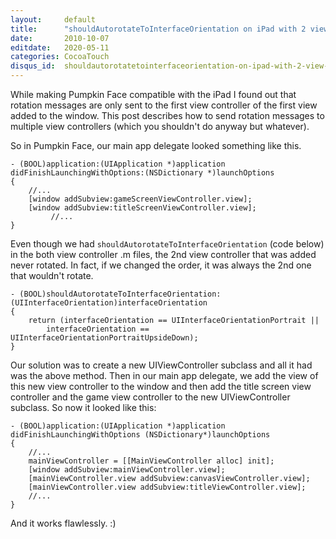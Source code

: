```yaml
---
layout:     default
title:      "shouldAutorotateToInterfaceOrientation on iPad with 2 view controllers"
date:       2010-10-07
editdate:   2020-05-11
categories: CocoaTouch
disqus_id:  shouldautorotatetointerfaceorientation-on-ipad-with-2-view-controllers.html
---
```


While making Pumpkin Face compatible with the iPad I found out that rotation messages are only sent to the first view controller of the first view added to the window. This post describes how to send rotation messages to multiple view controllers (which you shouldn't do anyway but whatever).

So in Pumpkin Face, our main app delegate looked something like this.

    - (BOOL)application:(UIApplication *)application didFinishLaunchingWithOptions:(NSDictionary *)launchOptions
    {
        //...
        [window addSubview:gameScreenViewController.view];
        [window addSubview:titleScreenViewController.view];
             //...
    }

Even though we had `shouldAutorotateToInterfaceOrientation` (code below) in the both view controller .m files, the 2nd view controller that was added never rotated. In fact, if we changed the order, it was always the 2nd one that wouldn't rotate.

    - (BOOL)shouldAutorotateToInterfaceOrientation:(UIInterfaceOrientation)interfaceOrientation
    {
        return (interfaceOrientation == UIInterfaceOrientationPortrait ||
            interfaceOrientation == UIInterfaceOrientationPortraitUpsideDown);
    }

Our solution was to create a new UIViewController subclass and all it had was the above method. Then in our main app delegate, we add the view of this new view controller to the window and then add the title screen view controller and the game view controller to the new UIViewController subclass. So now it looked like this:

    - (BOOL)application:(UIApplication *)application didFinishLaunchingWithOptions (NSDictionary*)launchOptions
    {
        //...
        mainViewController = [[MainViewController alloc] init];
        [window addSubview:mainViewController.view];
        [mainViewController.view addSubview:canvasViewController.view];
        [mainViewController.view addSubview:titleViewController.view];
        //...
    }

And it works flawlessly. :)
